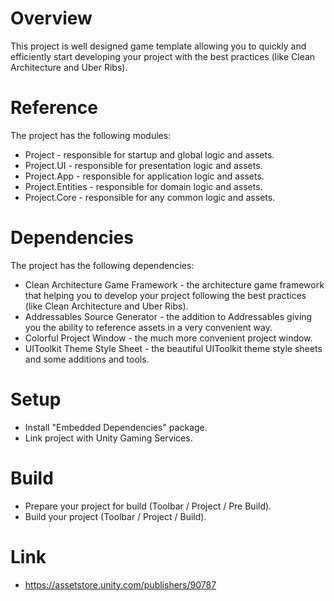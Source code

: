 # Overview
This project is well designed game template allowing you to quickly and efficiently start developing your project with the best practices (like Clean Architecture and Uber Ribs).

# Reference
The project has the following modules:
- Project - responsible for startup and global logic and assets.
- Project.UI - responsible for presentation logic and assets.
- Project.App - responsible for application logic and assets.
- Project.Entities - responsible for domain logic and assets.
- Project.Core - responsible for any common logic and assets.

# Dependencies
The project has the following dependencies:
- Clean Architecture Game Framework - the architecture game framework that helping you to develop your project following the best practices (like Clean Architecture and Uber Ribs).
- Addressables Source Generator - the addition to Addressables giving you the ability to reference assets in a very convenient way.
- Colorful Project Window - the much more convenient project window.
- UIToolkit Theme Style Sheet - the beautiful UIToolkit theme style sheets and some additions and tools.

# Setup
- Install "Embedded Dependencies" package.
- Link project with Unity Gaming Services.

# Build
- Prepare your project for build (Toolbar / Project / Pre Build).
- Build your project (Toolbar / Project / Build).

# Link
- https://assetstore.unity.com/publishers/90787
